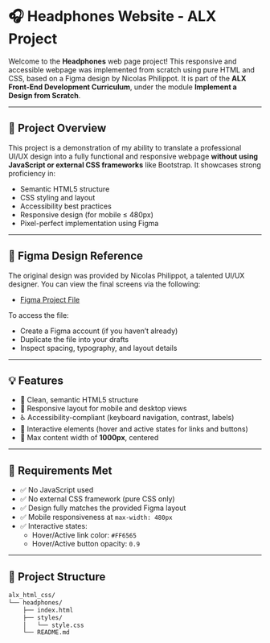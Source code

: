 # 🎧 Headphones Website - ALX Project

Welcome to the **Headphones** web page project! This responsive and accessible webpage was implemented from scratch using pure HTML and CSS, based on a Figma design by Nicolas Philippot. It is part of the **ALX Front-End Development Curriculum**, under the module **Implement a Design from Scratch**.

---

## 📌 Project Overview

This project is a demonstration of my ability to translate a professional UI/UX design into a fully functional and responsive webpage **without using JavaScript or external CSS frameworks** like Bootstrap. It showcases strong proficiency in:

- Semantic HTML5 structure
- CSS styling and layout
- Accessibility best practices
- Responsive design (for mobile ≤ 480px)
- Pixel-perfect implementation using Figma

---

## 📐 Figma Design Reference

The original design was provided by Nicolas Philippot, a talented UI/UX designer. You can view the final screens via the following:

- [Figma Project File](https://www.figma.com/design/JG8XFcqCozc0K6jSPW9k3J/a5366bbd595c643993665e2a28909370a7e12c66?node-id=0-1&p=f&m=dev)

To access the file:
- Create a Figma account (if you haven’t already)
- Duplicate the file into your drafts
- Inspect spacing, typography, and layout details

---

## 💡 Features

- 🎨 Clean, semantic HTML5 structure
- 📱 Responsive layout for mobile and desktop views
- ♿️ Accessibility-compliant (keyboard navigation, contrast, labels)
- 🔗 Interactive elements (hover and active states for links and buttons)
- 📏 Max content width of **1000px**, centered

---

## 🎯 Requirements Met

- ✅ No JavaScript used
- ✅ No external CSS framework (pure CSS only)
- ✅ Design fully matches the provided Figma layout
- ✅ Mobile responsiveness at `max-width: 480px`
- ✅ Interactive states:
  - Hover/Active link color: `#FF6565`
  - Hover/Active button opacity: `0.9`

---

## 📁 Project Structure

```bash
alx_html_css/
└── headphones/
    ├── index.html
    ├── styles/
    │   └── style.css
    └── README.md
